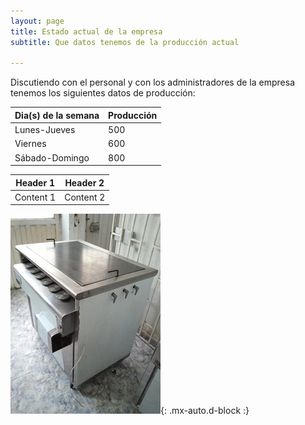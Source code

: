 ```yaml
---
layout: page
title: Estado actual de la empresa
subtitle: Que datos tenemos de la producción actual

--- 
```

Discutiendo con el personal y con los administradores de la empresa tenemos los siguientes datos de producción:

<div align="center">
  
| Dia(s) de la semana | Producción | 
| :------ |:--- | 
| Lunes-Jueves | 500 |
| Viernes | 600 |
| Sábado-Domingo | 800 |

</div>

<div align="center">

| Header 1 | Header 2 |
|----------|----------|
| Content 1 | Content 2 |

</div>

![horno](/assets/img/horno.jpg){: .mx-auto.d-block :}




